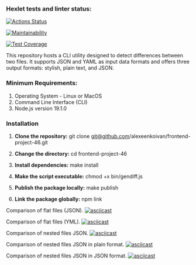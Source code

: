 ### Hexlet tests and linter status:

[![Actions Status](https://github.com/alexeenkoivan/frontend-project-46/workflows/hexlet-check/badge.svg)](https://github.com/alexeenkoivan/frontend-project-46/actions)

[![Maintainability](https://api.codeclimate.com/v1/badges/032bf5ca495a35983ff3/maintainability)](https://codeclimate.com/github/alexeenkoivan/frontend-project-46/maintainability)

[![Test Coverage](https://api.codeclimate.com/v1/badges/032bf5ca495a35983ff3/test_coverage)](https://codeclimate.com/github/alexeenkoivan/frontend-project-46/test_coverage)

This repository hosts a CLI utility designed to detect differences between two files. It supports JSON and YAML as input data formats and offers three output formats: stylish, plain text, and JSON.

### Minimum Requirements:

1. Operating System - Linux or MacOS
2. Command Line Interface (CLI)
3. Node.js version 19.1.0

### Installation

1. **Clone the repository:**
git clone git@github.com/alexeenkoivan/frontend-project-46.git

2. **Change the directory:**
cd frontend-project-46

3. **Install dependencies:**
make install

4. **Make the script executable:**
chmod +x bin/gendiff.js

5. **Publish the package locally:**
make publish

6. **Link the package globally:**
npm link


Comparison of flat files (JSON).
[![asciicast](https://asciinema.org/a/VZErgBB5iIJgVngF7BXbqrjvO.svg)](https://asciinema.org/a/VZErgBB5iIJgVngF7BXbqrjvO)

Comparison of flat files (YML).
[![asciicast](https://asciinema.org/a/m1NoZyzibMzDoSO39aAltCYnS.svg)](https://asciinema.org/a/m1NoZyzibMzDoSO39aAltCYnS)

Comparison of nested files JSON.
[![asciicast](https://asciinema.org/a/ESiWSCwdyZBKIfLIRMCkBMCEy.svg)](https://asciinema.org/a/ESiWSCwdyZBKIfLIRMCkBMCEy)

Comparison of nested files JSON in plain format.
[![asciicast](https://asciinema.org/a/FWe0ic2DkKJEuio9lTSxBunIf.svg)](https://asciinema.org/a/FWe0ic2DkKJEuio9lTSxBunIf)

Comparison of nested files JSON in JSON format.
[![asciicast](https://asciinema.org/a/t4Qle81pL0uhG8y9vdEnTBsOl.svg)](https://asciinema.org/a/t4Qle81pL0uhG8y9vdEnTBsOl)